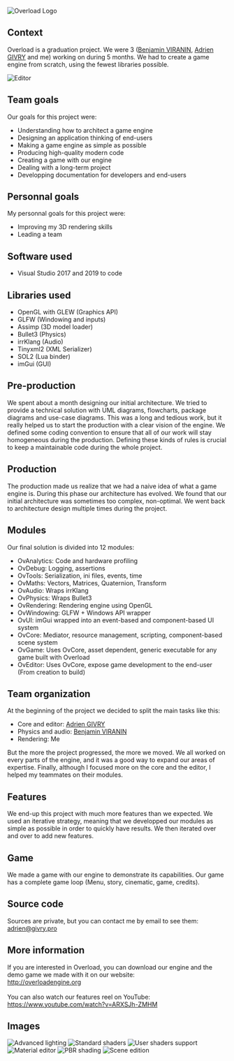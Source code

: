 ![Overload Logo](Images/logo.png)

## Context
Overload is a graduation project. We were 3 ([Benjamin VIRANIN](https://github.com/BenjaminViranin), [Adrien GIVRY](https://github.com/adriengivry) and me) working on during 5 months.
We had to create a game engine from scratch, using the fewest libraries possible.

![Editor](Images/Masthead.jpg)

## Team goals
Our goals for this project were:
- Understanding how to architect a game engine
- Designing an application thinking of end-users
- Making a game engine as simple as possible
- Producing high-quality modern code
- Creating a game with our engine
- Dealing with a long-term project
- Developping documentation for developers and end-users

## Personnal goals
My personnal goals for this project were:
- Improving my 3D rendering skills
- Leading a team

## Software used
- Visual Studio 2017 and 2019 to code

## Libraries used
- OpenGL with GLEW (Graphics API)
- GLFW (Windowing and inputs)
- Assimp (3D model loader)
- Bullet3 (Physics)
- irrKlang (Audio)
- Tinyxml2 (XML Serializer)
- SOL2 (Lua binder)
- imGui (GUI)

## Pre-production
We spent about a month designing our initial architecture. We tried to provide a technical solution with UML diagrams, flowcharts, package diagrams and use-case diagrams. This was a long and tedious work, but it really helped us to start the production with a clear vision of the engine. We defined some coding convention to ensure that all of our work will stay homogeneous during the production. Defining these kinds of rules is crucial to keep a maintainable code during the whole project.

## Production
The production made us realize that we had a naive idea of what a game engine is. During this phase our architecture has evolved. We found that our initial architecture was sometimes too complex, non-optimal. We went back to architecture design multiple times during the project.

## Modules
Our final solution is divided into 12 modules:
- OvAnalytics: Code and hardware profiling
- OvDebug: Logging, assertions
- OvTools: Serialization, ini files, events, time
- OvMaths: Vectors, Matrices, Quaternion, Transform
- OvAudio: Wraps irrKlang
- OvPhysics: Wraps Bullet3
- OvRendering: Rendering engine using OpenGL
- OvWindowing: GLFW + Windows API wrapper
- OvUI: imGui wrapped into an event-based and component-based UI system
- OvCore: Mediator, resource management, scripting, component-based scene system
- OvGame: Uses OvCore, asset dependent, generic executable for any game built with Overload
- OvEditor: Uses OvCore, expose game development to the end-user (From creation to build)

## Team organization
At the beginning of the project we decided to split the main tasks like this:
- Core and editor: [Adrien GIVRY](https://github.com/adriengivry)
- Physics and audio: [Benjamin VIRANIN](https://github.com/BenjaminViranin)
- Rendering: Me

But the more the project progressed, the more we moved. We all worked on every parts of the engine, and it was a good way to expand our areas of expertise. Finally, although I focused more on the core and the editor, I helped my teammates on their modules.

## Features
We end-up this project with much more features than we expected. We used an iterative strategy, meaning that we developped our modules as simple as possible in order to quickly have results. We then iterated over and over to add new features.

## Game
We made a game with our engine to demonstrate its capabilities. Our game has a complete game loop (Menu, story, cinematic, game, credits).

## Source code
Sources are private, but you can contact me by email to see them: adrien@givry.pro

## More information
If you are interested in Overload, you can download our engine and the demo game we made with it on our website:<br>
http://overloadengine.org<br><br>
You can also watch our features reel on YouTube:<br>
https://www.youtube.com/watch?v=ARXSJh-ZMHM<br>

## Images
![Advanced lighting](Images/Advanced_Lighting.jpg)
![Standard shaders](Images/Standard_Shaders.jpg)
![User shaders support](Images/Custom_Shaders.jpg)
![Material editor](Images/Material_Editor.jpg)
![PBR shading](Images/PBR_Shading.jpg)
![Scene edition](Images/Scene_Edition.jpg)

